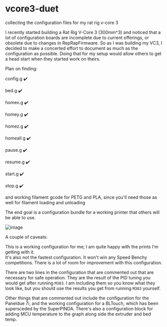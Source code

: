 # vcore3-duet
collecting the configuration files for my rat rig v-core 3 


I recently started building a Rat Rig V-Core 3 (300mm^3) and noticed that a lot of configuration boards are incomplete due to current offerings, or obsolete due to changes in RepRapFirmware.  So as I was building my VC3, I decided to make a concerted effort to document as much as the configuration as possible.  Doing that for my setup would allow others to get a head start when they started work on theirs.

Plan on finding:

config.g ✔️

bed.g ✔️

homex.g ✔️

homey.g ✔️

homez.g ✔️

homeall.g ✔️

pause.g ✔️

resume.g ✔️

start.g ✔️

stop.g ✔️

and working filament gcode for PETG and PLA, since you'll need those as well for filament loading and unloading

The end goal is a configuration bundle for a working printer that others will be able to use.

![image](https://user-images.githubusercontent.com/30335181/154629055-50f9e716-568a-4af6-9796-2cd94b6b67b1.png)


A couple of caveats: 

This is a working configuration for me; I am quite happy with the prints I'm getting with it.  
It's also not the fastest configuration.  It won't win any Speed Benchy competitions.
There is a lot of room for improvement with this configuration.

There are two lines in the configuration that are commented out that are necessary for safe operation.  They are the result of the PID tuning you would get after running ```M303```.  I am including them so you know what they look like, but you should use the results you get from running ```M303``` yourself.

Other things that are commented out include the configuration for the Paneldue 7i, and the working configuration for a BLTouch, which has been supersceded by the SuperPINDA.  There's also a configuration block for adding MCU temperature to the graph along side the extruder and bed temp.
